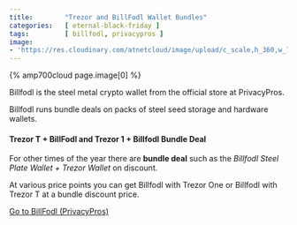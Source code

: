 ```yaml
---
title:        "Trezor and BillFodl Wallet Bundles"
categories:   [ eternal-black-friday ]
tags:         [ billfodl, privacypros ]
image:
- 'https://res.cloudinary.com/atnetcloud/image/upload/c_scale,h_360,w_700/v1599121689/atnet/altcoin-wallets/Screen_Shot_2020-09-03_at_15.26.51_fsoxdd.jpg'
---
```


{% amp700cloud page.image[0] %}

Billfodl is the steel metal crypto wallet from the official store at PrivacyPros.

Billfodl runs bundle deals on packs of steel seed storage and hardware wallets.

#### **Trezor T + BillFodl** and **Trezor 1 + Billfodl** Bundle Deal

For other times of the year there are **bundle deal** such as the *Billfodl Steel Plate Wallet + Trezor Wallet* on discount.

At various price points you can get Billfodl with Trezor One or Billfodl with Trezor T at a bundle discount price.

<a class="button" href="http://bit.ly/at-ppros-2020">Go to BillFodl (PrivacyPros)</a>
